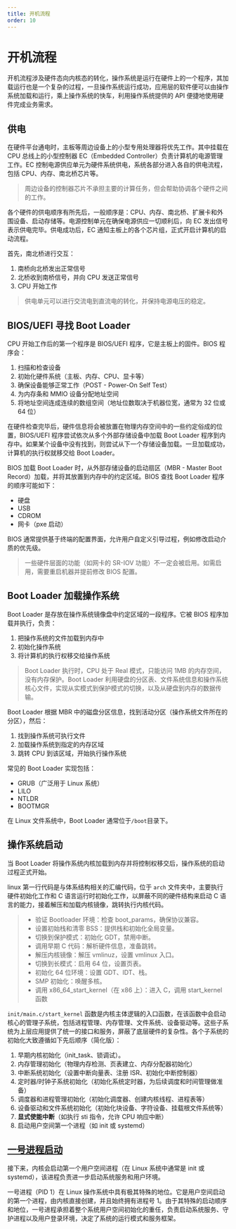 ```yaml
---
title: 开机流程
order: 10
---
```


# 开机流程
开机流程涉及硬件态向内核态的转化，操作系统是运行在硬件上的一个程序，其加载运行也是一个复杂的过程，一旦操作系统运行成功，应用层的软件便可以由操作系统加载和运行，乘上操作系统的快车，利用操作系统提供的 API 便捷地使用硬件完成业务需求。

## 供电
在硬件平台通电时，主板等周边设备上的小型专用处理器将优先工作。其中挂载在 CPU 总线上的小型控制器 EC（Embedded Controller）负责计算机的电源管理工作。EC 控制电源供应单元为硬件系统供电，系统各部分进入各自的供电流程，包括 CPU、内存、南北桥芯片等。

> 周边设备的控制器芯片不承担主要的计算任务，但会帮助协调各个硬件之间的工作。

各个硬件的供电顺序有所先后，一般顺序是：CPU、内存、南北桥、扩展卡和外围设备、启动存储等。电源控制单元在确保电源供应一切顺利后，向 EC 发出信号表示供电完毕。供电成功后，EC 通知主板上的各个芯片组，正式开启计算机的启动流程。

首先，南北桥进行交互：

1. 南桥向北桥发出正常信号
2. 北桥收到南桥信号，并向 CPU 发送正常信号
3. CPU 开始工作

> 供电单元可以进行交流电到直流电的转化，并保持电源电压的稳定。

## BIOS/UEFI 寻找 Boot Loader
CPU 开始工作后的第一个程序是 BIOS/UEFI 程序，它是主板上的固件。BIOS 程序会：

1. 扫描和检查设备
2. 初始化硬件系统（主板、内存、CPU、显卡等）
3. 确保设备能够正常工作（POST - Power-On Self Test）
4. 为内存条和 MMIO 设备分配地址空间
5. 将地址空间连成连续的数组空间（地址位数取决于机器位宽，通常为 32 位或 64 位）

在硬件检查完毕后，硬件信息将会被放置在物理内存空间中的一些约定俗成的位置，BIOS/UEFI 程序尝试依次从多个外部存储设备中加载 Boot Loader 程序到内存中。如果某个设备中没有找到，则尝试从下一个存储设备加载。一旦加载成功，计算机的执行权就移交给 Boot Loader。

BIOS 加载 Boot Loader 时，从外部存储设备的启动扇区（MBR - Master Boot Record）加载，并将其放置到内存中的约定区域。BIOS 查找 Boot Loader 程序的顺序可能如下：

- 硬盘
- USB
- CDROM
- 网卡（pxe 启动）

BIOS 通常提供基于终端的配置界面，允许用户自定义引导过程，例如修改启动介质的优先级。

> 一些硬件层面的功能（如网卡的 SR-IOV 功能）不一定会被启用。如需启用，需要重启机器并提前修改 BIOS 配置。

## Boot Loader 加载操作系统
Boot Loader 是存放在操作系统镜像盘中约定区域的一段程序。它被 BIOS 程序加载并执行，负责：

1. 把操作系统的文件加载到内存中
2. 初始化操作系统
3. 将计算机的执行权移交给操作系统

> Boot Loader 执行时，CPU 处于 Real 模式，只能访问 1MB 的内存空间，没有内存保护。Boot Loader 利用硬盘的分区表、文件系统信息和操作系统核心文件，实现从实模式到保护模式的切换，以及从硬盘到内存的数据传输。

Boot Loader 根据 MBR 中的磁盘分区信息，找到活动分区（操作系统文件所在的分区），然后：

1. 找到操作系统可执行文件
2. 加载操作系统到指定的内存区域
3. 跳转 CPU 到该区域，开始执行操作系统

常见的 Boot Loader 实现包括：

- GRUB（广泛用于 Linux 系统）
- LILO
- NTLDR
- BOOTMGR

在 Linux 文件系统中，Boot Loader 通常位于`/boot`目录下。

## 操作系统启动
当 Boot Loader 将操作系统内核加载到内存并将控制权移交后，操作系统的启动过程正式开始。

linux 第一行代码是与体系结构相关的汇编代码，位于 `arch` 文件夹中，主要执行硬件初始化工作和 C 语言运行时初始化工作，以屏蔽不同的硬件结构来启动 C 语言的能力，接着解压和加载内核镜像，跳转执行内核代码。
> + 验证 Bootloader 环境：检查 boot_params，确保协议兼容。
> + 设置初始栈和清零 BSS：提供栈和初始化全局变量。
> + 切换到保护模式：初始化 GDT，禁用中断。
> + 调用早期 C 代码：解析硬件信息，准备跳转。
> + 解压内核镜像：解压 vmlinuz，设置 vmlinux 入口。
> + 切换到长模式：启用 64 位，设置页表。
> + 初始化 64 位环境：设置 GDT、IDT、栈。
> + SMP 初始化：唤醒多核。
> + 调用 x86_64_start_kernel（在 x86 上）：进入 C，调用 start_kernel 函数

`init/main.c/start_kernel` 函数是内核主体逻辑的入口函数，在该函数中会启动核心的管理子系统，包括进程管理、内存管理、文件系统、设备驱动等。这些子系统为上层应用提供了统一的接口和服务，屏蔽了底层硬件的复杂性。各个子系统的初始化大致遵循如下先后顺序（简化版）：
1. 早期内核初始化（init_task、锁调试）。
2. 内存管理初始化（物理内存检测、页表建立、内存分配器初始化）
3. 中断系统初始化（设置中断向量表、注册 ISR、初始化中断控制器）
4. 定时器/时钟子系统初始化（初始化系统定时器，为后续调度和时间管理做准备）
5. 调度器和进程管理初始化（初始化调度器、创建内核线程、进程表等）
6. 设备驱动和文件系统初始化（初始化块设备、字符设备、挂载根文件系统等）
7. **显式使能中断**（如执行 sti 指令，允许 CPU 响应中断）
8. 启动用户空间第一个进程（如 init 或 systemd）

## [一号进程启动](../develop/systemd)
接下来，内核会启动第一个用户空间进程（在 Linux 系统中通常是 init 或 systemd），该进程负责进一步启动系统服务和用户环境。

一号进程（PID 1）在 Linux 操作系统中具有极其特殊的地位。它是用户空间启动的第一个进程，由内核直接创建，并且始终拥有进程号 1。由于其特殊的启动顺序和地位，一号进程承担着整个系统用户空间初始化的重任，负责启动系统服务、守护进程以及用户登录环境，决定了系统的运行模式和服务框架。